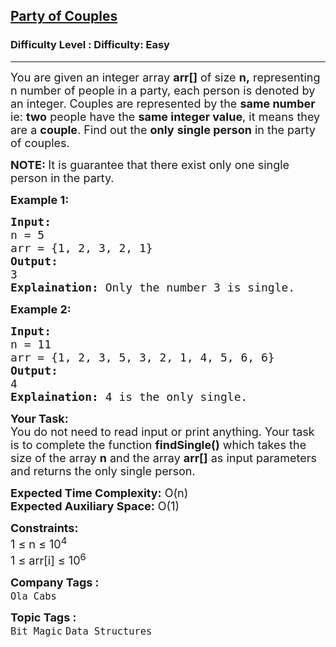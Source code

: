<h2><a href="https://www.geeksforgeeks.org/problems/alone-in-couple5507/1">Party of Couples</a></h2><h3>Difficulty Level : Difficulty: Easy</h3><hr><div class="problems_problem_content__Xm_eO"><p><span style="font-size: 18px;">You are given an integer array <strong>arr[]</strong> of size <strong>n,</strong> representing n number of people in a party, each person is denoted by an integer. Couples are represented by the <strong>same number </strong>ie: <strong>two</strong> people have the <strong>same integer value</strong>, it means they are a <strong>couple</strong>. Find out the <strong>only</strong> <strong>single person</strong> in the party of couples.</span></p>
<p><strong><span style="font-size: 18px;">NOTE:&nbsp;</span></strong><span style="font-size: 18px;">It is guarantee that there exist only one single person in the party.</span></p>
<p><span style="font-size: 18px;"><strong>Example 1:</strong></span></p>
<pre><span style="font-size: 18px;"><strong>Input:</strong> <br>n = 5
arr = {1, 2, 3, 2, 1}
<strong>Output:</strong> <br>3
<strong>Explaination:</strong> Only the number 3 is single.</span></pre>
<p><span style="font-size: 18px;"><strong>Example 2:</strong></span></p>
<pre><span style="font-size: 18px;"><strong>Input:</strong> <br>n = 11 <br>arr = {1, 2, 3, 5, 3, 2, 1, 4, 5, 6, 6} <br><strong>Output: <br></strong>4 <br><strong>Explaination:</strong> 4 is the only single.</span></pre>
<p><strong><span style="font-size: 18px;">Your Task:</span></strong><br><span style="font-size: 18px;">You do not need to read input or print anything. Your task is to complete the function <strong>findSingle()</strong> which takes the size of the array <strong>n</strong> and the array <strong>arr[]</strong> as input parameters and returns the only single person.</span></p>
<p><span style="font-size: 18px;"><strong>Expected Time Complexity:</strong> O(n)<br><strong>Expected Auxiliary Space:</strong> O(1)</span></p>
<p><span style="font-size: 18px;"><strong>Constraints:</strong><br>1 ≤ n ≤ 10<sup>4</sup><br>1 ≤ arr[i] ≤ 10<sup>6</sup></span></p></div><p><span style=font-size:18px><strong>Company Tags : </strong><br><code>Ola Cabs</code>&nbsp;<br><p><span style=font-size:18px><strong>Topic Tags : </strong><br><code>Bit Magic</code>&nbsp;<code>Data Structures</code>&nbsp;